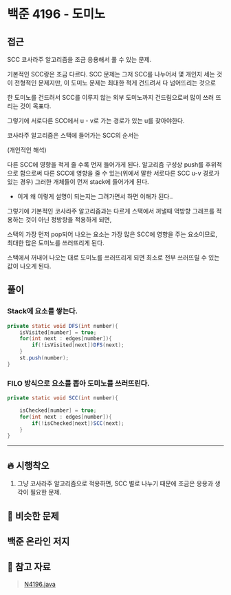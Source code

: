 # 백준 4196 - 도미노

## 접근

SCC 코사라주 알고리즘을 조금 응용해서 풀 수 있는 문제.

기본적인 SCC랑은 조금 다르다. SCC 문제는 그저 SCC를 나누어서 몇 개인지 세는 것이 전형적인 문제지만, 이 도미노 문제는 최대한 적게 건드려서 다 넘어뜨리는 것으로 

한 도미노를 건드려서 SCC를 이루지 않는 외부 도미노까지 건드림으로써 많이 쓰러 뜨리는 것이 목표다.

그렇기에 서로다른 SCC에서 u - v로 가는 경로가 있는 u를 찾아야한다.

코사라주 알고리즘은 스택에 들어가는 SCC의 순서는

(개인적인 해석)

다른 SCC에 영향을 적게 줄 수록 먼저 들어가게 된다. 알고리즘 구성상 push를 후위적으로 함으로써 다른 SCC에 영향을 줄 수 있는(위에서 말한 서로다른 SCC u-v 경로가 있는 경우) 그러한 개체들이 먼저 stack에 들어가게 된다. 

- 이게 왜 이렇게 설명이 되는지는 그려가면서 하면 이해가 된다..

그렇기에 기본적인 코사라주 알고리즘과는 다르게 스택에서 꺼낼때 역방향 그래프를 적용하는 것이 아닌 정방향을 적용하게 되면, 

스택의 가장 먼저 pop되어 나오는 요소는 가장 많은 SCC에 영향을 주는 요소이므로, 최대한 많은 도미노를 쓰러뜨리게 된다. 

스택에서 꺼내어 나오는 대로 도미노를 쓰러뜨리게 되면 최소로 전부 쓰러뜨릴 수 있는 값이 나오게 된다. 

## 풀이

### Stack에 요소를 쌓는다.

```java
private static void DFS(int number){
    isVisited[number] = true;
    for(int next : edges[number]){
        if(!isVisited[next])DFS(next);
    }
    st.push(number);
}
```

### FILO 방식으로 요소를 뽑아 도미노를 쓰러뜨린다.

```java
private static void SCC(int number){

    isChecked[number] = true;
    for(int next : edges[number]){
        if(!isChecked[next])SCC(next);
    }
}
```



--- 
## 🔥 시행착오

1. 그냥 코사라주 알고리즘으로 적용하면, SCC 별로 나누기 때문에 조금은 응용과 생각이 필요한 문제. 

## 🤭 비슷한 문제

백준 온라인 저지
- 


## 💌 참고 자료

> [N4196.java](https://github.com/Rurril/Problem-Solving/blob/Test/Problem-Solving/PS/SCC/N4196.java)



